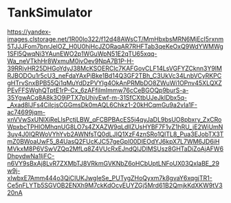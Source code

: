 # TankSimulator



https://yandex-images.clstorage.net/1R00lo322/f12d48AWsCT/MmHbxbsMRN6MjEcI5rxnm5TJJJFom7bnrJelOZ_H0U0hjHcJZORaqAR7RHFTab3qeKeOxQ9WdYWMWg1SFl5QwqNi3YAunEWO2p1WGuWpN51E2qTU65xqq-Wa_neVTkhHr8WxmuM0ivOev9NpA7B1P-H-39RRjvHR25DHGoYdyJ38McKSOERClc7KAFGovCLF14LsVGFYZCknn3Y9lMRJBODOu1r5cU3_neFdaYAxPjBke1Bd14Q3GF2TBh_C3UkVc34LnbVCyRKPCgHTrvSnxBPB55Qi1qMuYdDzPVYIg4OkAnPRMbDO8ZWuWi1OPnv45XLQXZPEvFFSWghQTptE1rP-Cx_6zAFfiImImmw76cCeBGOQp9burS-a-35YgwACq8A8k3O9jPTX7pUhjvEwf-m-31SfCXtbUJeJkIDbx5q-_Axad8lJFs4CilcjsCGGmsDk0mAQL6Chkz1-20kHCqmGu9a2vIa1F-ac74699jqm-xnVVwSxUNlXiReLlsPctjLBW_qFCBPBAcES5j4qyJaDL9bsUO8pbxry_ZxCRoWpxbcTPHIOMhqnUG8LO7s4ZXAZW9qLdlIZUsHYBF7F1vZ1hRU_jE2WiUmN3uy4J0IQRWoVYhYvb2AWNfsTQ0dLJIQ1XzF4znSRo1QlTL8_Pua3EJobTX3TmZ0BWoaUwF5_84UasQ2FUcKJC57geGpI00DlEOdYJ6kpX7L7WM6JD6iHMVkxM8P6VSwVZQq2MfLq8Z4VUcRxEJndQlJDlMSUsz8GHTaDiZoAjAFW6DhpydwNa1IjFC-n6VY9sBxAj8LvR7ZXMbTJ8VRkmGVKNbZ6oHCbUptLNFoUX03QxlaBE_29w9j-xIwbxE7Amm444o3QiCIUKJwgIeSe_PUTygZHoQyxm7k8gvaY6xqgjTR1-Ce5nFLYTb5SGVOB2ENXh9M7ckKdOcvEUYZGj5Mrd61B2QmjkKdXKW9tV320nA
